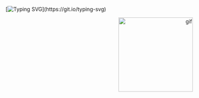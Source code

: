[![Typing SVG](https://readme-typing-svg.herokuapp.com?font=Fira+Code&pause=1000&width=435&lines=Seja+bem+vindo!)](https://git.io/typing-svg)
<div>
  <p align="right">
    <img src="https://64.media.tumblr.com/a7afc32f9d26b07ddef758069103ce9c/469915f9f0652903-7c/s540x810/76a5684311829260fd60e4506479330a09546f3d.gif" 
         alt="gif" 
         width="200">
  </p>
</div>




